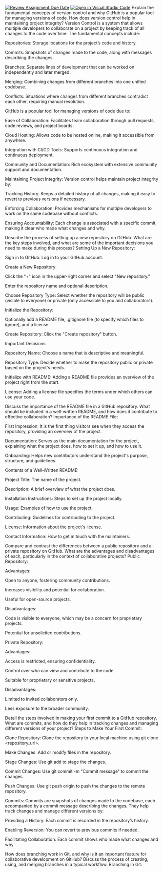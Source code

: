 [![Review Assignment Due Date](https://classroom.github.com/assets/deadline-readme-button-22041afd0340ce965d47ae6ef1cefeee28c7c493a6346c4f15d667ab976d596c.svg)](https://classroom.github.com/a/8wgCKhpZ)
[![Open in Visual Studio Code](https://classroom.github.com/assets/open-in-vscode-2e0aaae1b6195c2367325f4f02e2d04e9abb55f0b24a779b69b11b9e10269abc.svg)](https://classroom.github.com/online_ide?assignment_repo_id=18434989&assignment_repo_type=AssignmentRepo)
Explain the fundamental concepts of version control and why GitHub is a popular tool for managing versions of code. How does version control help in maintaining project integrity?
Version Control is a system that allows multiple developers to collaborate on a project by keeping track of all changes to the code over time. The fundamental concepts include:

Repositories: Storage locations for the project’s code and history.

Commits: Snapshots of changes made to the code, along with messages describing the changes.

Branches: Separate lines of development that can be worked on independently and later merged.

Merging: Combining changes from different branches into one unified codebase.

Conflicts: Situations where changes from different branches contradict each other, requiring manual resolution.

GitHub is a popular tool for managing versions of code due to:

Ease of Collaboration: Facilitates team collaboration through pull requests, code reviews, and project boards.

Cloud Hosting: Allows code to be hosted online, making it accessible from anywhere.

Integration with CI/CD Tools: Supports continuous integration and continuous deployment.

Community and Documentation: Rich ecosystem with extensive community support and documentation.

Maintaining Project Integrity: Version control helps maintain project integrity by:

Tracking History: Keeps a detailed history of all changes, making it easy to revert to previous versions if necessary.

Enforcing Collaboration: Provides mechanisms for multiple developers to work on the same codebase without conflicts.

Ensuring Accountability: Each change is associated with a specific commit, making it clear who made what changes and why.

Describe the process of setting up a new repository on GitHub. What are the key steps involved, and what are some of the important decisions you need to make during this process?
Setting Up a New Repository:

Sign in to GitHub: Log in to your GitHub account.

Create a New Repository:

Click the "+" icon in the upper-right corner and select "New repository."

Enter the repository name and optional description.

Choose Repository Type: Select whether the repository will be public (visible to everyone) or private (only accessible to you and collaborators).

Initialize the Repository:

Optionally add a README file, .gitignore file (to specify which files to ignore), and a license.

Create Repository: Click the "Create repository" button.

Important Decisions:

Repository Name: Choose a name that is descriptive and meaningful.

Repository Type: Decide whether to make the repository public or private based on the project's needs.

Initialize with README: Adding a README file provides an overview of the project right from the start.

License: Adding a license file specifies the terms under which others can use your code.

Discuss the importance of the README file in a GitHub repository. What should be included in a well-written README, and how does it contribute to effective collaboration?
Importance of the README File:

First Impression: It is the first thing visitors see when they access the repository, providing an overview of the project.

Documentation: Serves as the main documentation for the project, explaining what the project does, how to set it up, and how to use it.

Onboarding: Helps new contributors understand the project's purpose, structure, and guidelines.

Contents of a Well-Written README:

Project Title: The name of the project.

Description: A brief overview of what the project does.

Installation Instructions: Steps to set up the project locally.

Usage: Examples of how to use the project.

Contributing: Guidelines for contributing to the project.

License: Information about the project's license.

Contact Information: How to get in touch with the maintainers.

Compare and contrast the differences between a public repository and a private repository on GitHub. What are the advantages and disadvantages of each, particularly in the context of collaborative projects?
Public Repository:

Advantages:

Open to anyone, fostering community contributions.

Increases visibility and potential for collaboration.

Useful for open-source projects.

Disadvantages:

Code is visible to everyone, which may be a concern for proprietary projects.

Potential for unsolicited contributions.

Private Repository:

Advantages:

Access is restricted, ensuring confidentiality.

Control over who can view and contribute to the code.

Suitable for proprietary or sensitive projects.

Disadvantages:

Limited to invited collaborators only.

Less exposure to the broader community.

Detail the steps involved in making your first commit to a GitHub repository. What are commits, and how do they help in tracking changes and managing different versions of your project?
Steps to Make Your First Commit:

Clone Repository: Clone the repository to your local machine using git clone <repository_url>.

Make Changes: Add or modify files in the repository.

Stage Changes: Use git add <file> to stage the changes.

Commit Changes: Use git commit -m "Commit message" to commit the changes.

Push Changes: Use git push origin <branch> to push the changes to the remote repository.

Commits: Commits are snapshots of changes made to the codebase, each accompanied by a commit message describing the changes. They help track changes and manage different versions by:

Providing a History: Each commit is recorded in the repository’s history.

Enabling Reversion: You can revert to previous commits if needed.

Facilitating Collaboration: Each commit shows who made what changes and why.

How does branching work in Git, and why is it an important feature for collaborative development on GitHub? Discuss the process of creating, using, and merging branches in a typical workflow.
Branching in Git:

